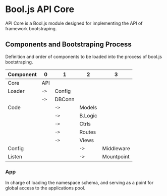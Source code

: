 # Bool.js API Core

API Core is a Bool.js module designed for implementing the API of framework bootstraping.

## Components and Bootstraping Process

Definition and order of components to be loaded into the process of bool.js bootstraping.

| Component    | 0    | 1      | 2       | 3          |
| ------------ | ---- | ------ | ------- | ---------- |
| Core         | API  |        |         |            |
| Loader       | `->` | Config |         |            |
|              | `->` | DBConn |         |            |
| Code         |      | `->`   | Models  |            |
|              |      | `->`   | B.Logic |            |
|              |      | `->`   | Ctrls   |            |
|              |      | `->`   | Routes  |            |
|              |      | `->`   | Views   |            |
| Config       |      |        | `->`    | Middleware |
| Listen       |      |        | `->`    | Mountpoint |


### App
In charge of loading the namespace schema, and serving as a point for global access to the applications pool.
